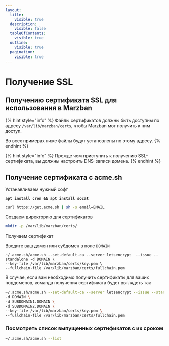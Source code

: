 ```yaml
---
layout:
  title:
    visible: true
  description:
    visible: false
  tableOfContents:
    visible: true
  outline:
    visible: true
  pagination:
    visible: true
---
```


# Получение SSL

## Получению сертификата SSL для использования в Marzban <a href="#intro" id="intro"></a>

{% hint style="info" %}
Файлы сертификатов должны быть доступны по адресу `/var/lib/marzban/certs`, чтобы Marzban мог получить к ним доступ.

Во всех примерах ниже файлы будут установлены по этому адресу.
{% endhint %}

{% hint style="info" %}
Прежде чем приступить к получению SSL-сертификата, вы должны настроить DNS-записи домена.
{% endhint %}

## Получение сертификата с acme.sh <a href="#acme.sh" id="acme.sh"></a>

Устанавливаем нужный софт

<pre class="language-bash"><code class="lang-bash"><strong>apt install cron &#x26;&#x26; apt install socat 
</strong></code></pre>

```sh
curl https://get.acme.sh | sh -s email=EMAIL
```

Создаем директорию для сертификатов

```sh
mkdir -p /var/lib/marzban/certs/
```

Получаем сертификат

Введите ваш домен или субдомен в поле `DOMAIN`

```shell
~/.acme.sh/acme.sh --set-default-ca --server letsencrypt  --issue --standalone -d DOMAIN \
--key-file /var/lib/marzban/certs/key.pem \
--fullchain-file /var/lib/marzban/certs/fullchain.pem
```

В случае, если вам необходимо получить сертификаты для ваших поддоменов, команда получения сертификата будет выглядеть так

```bash
~/.acme.sh/acme.sh --set-default-ca --server letsencrypt --issue --standalone \
-d DOMAIN \
-d SUBDOMAIN1.DOMAIN \
-d SUBDOMAIN2.DOMAIN \
--key-file /var/lib/marzban/certs/key.pem \
--fullchain-file /var/lib/marzban/certs/fullchain.pem
```

### Посмотреть список выпущенных сертификатов с их сроком <a href="#cert-list" id="cert-list"></a>

```bash
~/.acme.sh/acme.sh --list
```
